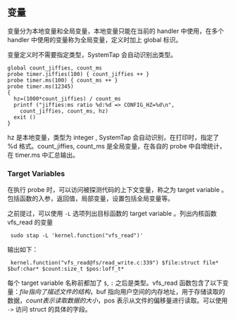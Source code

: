 ## 变量

变量分为本地变量和全局变量，本地变量只能在当前的 handler 中使用，在多个 handler 中使用的变量称为全局变量，定义时加上 global 标识。

变量定义时不需要指定类型，SystemTap 会自动识别出类型。

```
global count_jiffies, count_ms
probe timer.jiffies(100) { count_jiffies ++ }
probe timer.ms(100) { count_ms ++ }
probe timer.ms(12345)
{
  hz=(1000*count_jiffies) / count_ms
  printf ("jiffies:ms ratio %d:%d => CONFIG_HZ=%d\n",
    count_jiffies, count_ms, hz)
  exit ()
}
```

hz 是本地变量，类型为 integer , SystemTap 会自动识别，在打印时，指定了 %d 格式。count_jiffies, count_ms 是全局变量，在各自的 probe 中自增统计，在 timer.ms 中汇总输出。

### Target Variables 

在执行 probe 时，可以访问被探测代码的上下文变量，称之为 target variable 。包括函数的入参，返回值，局部变量，设置包括全局变量等。

之前提过，可以使用 `-L` 选项列出目标函数的 target variable 。列出内核函数 vfs_read 的变量

```
 sudo stap -L 'kernel.function("vfs_read")'
```

输出如下： 

```
 kernel.function("vfs_read@fs/read_write.c:339") $file:struct file* $buf:char* $count:size_t $pos:loff_t*
```

每个 target variable 名称前都加了 `$`, `:` 之后是类型。vfs_read 函数包含了以下变量：$file 指向了描述文件的结构，$buf 指向用户空间的内存地址，用于存储读取的数据，$count 表示读取数据的大小，$pos 表示从文件的偏移量进行读取。可以使用 `->` 访问 struct 的具体的字段。




